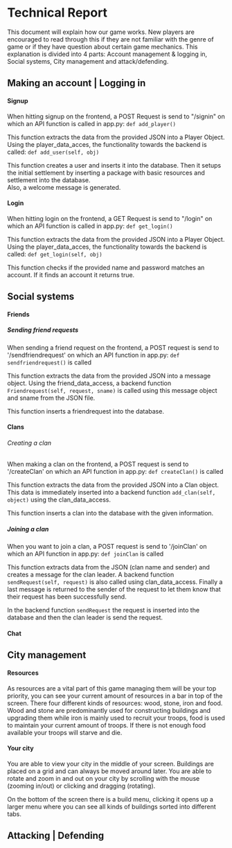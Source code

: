 
# Technical Report


This document will explain how our game works. New players are encouraged to read through this if they are not familiar with the genre of game or if they have question about certain game mechanics.
This explanation is divided into 4 parts: Account management & logging in, Social systems, City management and attack/defending.  

## Making an account | Logging in

#### Signup

When hitting signup on the frontend, a POST Request is send to "/signin" on which an API function is called in app.py:  `def add_player()`  
  
This function extracts the data from the provided JSON into a Player Object. Using the player_data_acces, the functionality towards the backend is called: `def add_user(self, obj)`  
  
This function creates a user and inserts it into the database. Then it setups the initial settlement by inserting a package with basic resources and settlement into the database.  
Also, a welcome message is generated.

#### Login

When hitting login on the frontend, a GET Request is send to "/login" on which an API function is called in app.py:  `def get_login()`  
  
This function extracts the data from the provided JSON into a Player Object. Using the player_data_acces, the functionality towards the backend is called: `def get_login(self, obj)`  

This function checks if the provided name and password matches an account.
If it finds an account it returns true.

## Social systems

#### Friends

##### Sending friend requests

When sending a friend request on the frontend, a POST request is send to '/sendfriendrequest' on which an API function in app.py: `def sendfriendrequest()` is called

This function extracts the data from the provided JSON into a message object. Using the friend_data_access, a backend function `Friendrequest(self, request, sname)` is called using this message object and sname from the JSON file.

This function inserts a friendrequest into the database.

#### Clans

###### Creating a clan

When making a clan on the frontend, a POST request is send to '/createClan' on which an API function in app.py: `def createClan()` is called

This function extracts the data from the provided JSON into a Clan object. This data is immediately inserted into a backend function `add_clan(self, object)` using the clan_data_access.

This function inserts a clan into the database with the given information.

##### Joining a clan

When you want to join a clan, a POST request is send to '/joinClan' on which an API function in app.py: `def joinClan` is called

This function extracts data from the JSON (clan name and sender) and creates a message for the clan leader. A backend function `sendRequest(self, request)` is also called using clan_data_access.
Finally a last message is returned to the sender of the request to let them know that their request has been successfully send.

In the backend function `sendRequest` the request is inserted into the database and then the clan leader is send the request.

#### Chat


## City management

#### Resources

As resources are a vital part of this game managing them will be your top priority, you can see your current amount of resources in a bar in top of the screen.
There four different kinds of resources: wood, stone, iron and food. Wood and stone are predominantly used for constructing buildings and upgrading them while iron is mainly used to recruit your troops, food is used to maintain your current amount of troops. If there is not enough food available your troops will starve and die.

#### Your city

You are able to view your city in the middle of your screen. Buildings are placed on a grid and can always be moved around later.
You are able to rotate and zoom in and out on your city by scrolling with the mouse (zooming in/out) or clicking and dragging (rotating).

On the bottom of the screen there is a build menu, clicking it opens up a larger menu where you can see all kinds of buildings sorted into different tabs. 
## Attacking | Defending





